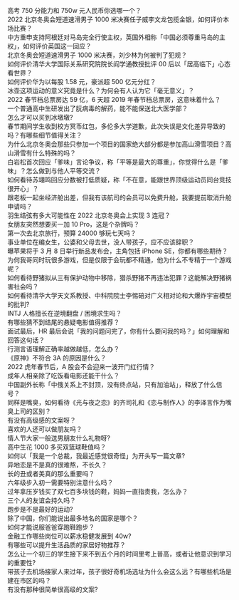 高考 750 分能力和 750w 元人民币你选哪一个？  
2022 北京冬奥会短道速滑男子 1000 米决赛任子威李文龙包揽金银，如何评价本场比赛？  
中方重申支持阿根廷对马岛完全行使主权，英国外相称「中国必须尊重马岛的主权」，如何评价英国这一回应？  
北京冬奥会短道速滑男子 1000 米决赛，刘少林为何被判了犯规？  
如何评价清华大学国际关系研究院院长阎学通教授批评 00 后以「居高临下」心态看世界？  
如何评价华为以每股 1.58 元，豪派超 500 亿元分红？  
冰壶这项运动的意义究竟是什么？为何会有人认为它「毫无意义」？  
2022 春节档总票房达 59 亿，6 天超 2019 年春节档总票房，这意味着什么？  
一个普通高中生研发出了朊病毒的解药，能不能保送北大医学部？  
怎么才可以买到冰墩墩?  
春节期间学生收到校方冥币红包，多伦多大学道歉，此次失误是文化差异导致的吗？有哪些细节值得关注？  
为什么北京冬奥会那些只参加一个项目的国家绝大部分都是参加高山滑雪项目？高山滑雪有什么特殊的吗？  
白岩松首次回应「爹味」言论争议，称「平等是最大的尊重」，你觉得什么是「爹味」？怎么做到与他人平等交流？  
如何看待苏翊鸣回应分数被打低质疑，称「不在意，能跟世界顶级运动员同台竞技很开心」？  
跟老板一起坐经济舱出差，但我有该航司的会员可以免费升舱，我要提前取消升舱申请吗？  
羽生结弦有多大可能性在 2022 北京冬奥会上实现 3 连冠？  
女朋友突然想要买一加 10 Pro，这是个杂牌吗？  
第一次去北京旅行，预算 24000 够玩七天吗？  
事业单位在编女生，公婆和父母去世，没人带孩子，应不应该辞职？  
曝苹果将于 3 月 8 日举行新品发布会，主角包括 iPhone SE，你都有哪些期待？  
为何我哥同时玩很多游戏，但是仅限于会玩都不精通，他为什么不专精于一个游戏呢？  
如何看待野猪拟从三有保护动物中移除，猎杀野猪不再违法犯罪？这能解决野猪祸害社会吗？  
如何看待清华大学天文系教授、中科院院士李惕碚对广义相对论和大爆炸宇宙模型的批判?  
INTJ 人格擅长在逆境翻盘 / 困境求生吗？  
有哪些猜不到结尾的悬疑电影值得推荐？  
面试最后，HR 最后会说「我的问题问完了，你有什么要问我的吗？」如何理解和回答这句话？  
行测言语理解正确率越做越低，怎么办？  
《原神》不符合 3A 的原因是什么？  
2022 虎年春节后，A 股会不会迎来一波开门红行情？  
成年人相亲除了吃饭看电影还能干什么？  
中国副外长称「中俄关系上不封顶，没有终点站，只有加油站」，释放了什么信号？  
同样是嘴臭，如何看待《光与夜之恋》的齐司礼和《恋与制作人》的李泽言作为嘴臭上司的区别？  
有没有高级感的文案呀？  
喜欢的人还可以做朋友吗？  
情人节大家一般送男朋友什么礼物呀?  
高中生花 1000 多买双篮球鞋值吗？  
如何以「我是一个总裁，我最近感觉很奇怪」为开头写一篇文章?  
异地恋是不是真的很难熬，不长久？  
长的丑或者美真的那么重要吗？  
六年级步入初一需要特别注意什么吗？  
过年拿压岁钱买了双七百多块钱的鞋，妈妈一直指责我，怎么办？  
三个人的友谊会持久吗？  
跑步是不是最好的运动?  
除了中国，你们能说出最多地名的国家是哪个？  
如何才能说服爸爸穿跑鞋跑步？  
金融工作哪些岗位可以薪水稳健发展到 40w?  
有哪些可以提升生活品质的家居好物推荐？  
怎么让一个初三的学生接下来不到五个月的时间里考上普高，或者让他意识到学习的重要性?  
带孩子去机场接家人来过年，孩子很好奇机场选址为什么会这么远？有哪些机场是建在市区的吗？  
有没有那种很简单很高级的文案?  
